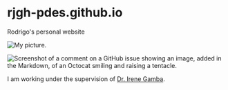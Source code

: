 # rjgh-pdes.github.io
Rodrigo's personal website

![My picture.](photo.JPG)

![Screenshot of a comment on a GitHub issue showing an image, added in the Markdown, of an Octocat smiling and raising a tentacle.](https://myoctocat.com/assets/images/base-octocat.svg)

I am working under the supervision of [Dr. Irene Gamba](https://web.ma.utexas.edu/users/gamba/).

